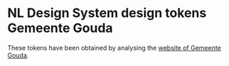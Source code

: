 # NL Design System design tokens Gemeente Gouda

These tokens have been obtained by analysing the [website of Gemeente Gouda](https://www.gouda.nl/).
